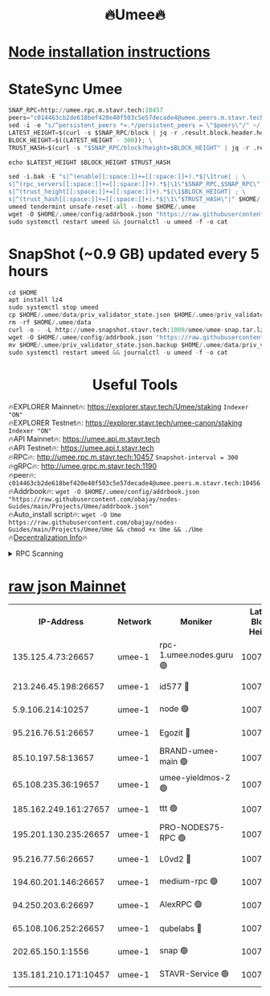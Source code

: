 <h1 align="center"> 🔥Umee🔥</h1>


[Node installation instructions](https://github.com/obajay/nodes-Guides/tree/main/Projects/Umee)
=
# StateSync Umee
```python
SNAP_RPC=http://umee.rpc.m.stavr.tech:10457
peers="c014463cb2de618bef420e40f503c5e57decade4@umee.peers.m.stavr.tech:10456"
sed -i -e "s/^persistent_peers *=.*/persistent_peers = \"$peers\"/" ~/.umee/config/config.toml
LATEST_HEIGHT=$(curl -s $SNAP_RPC/block | jq -r .result.block.header.height); \
BLOCK_HEIGHT=$((LATEST_HEIGHT - 300)); \
TRUST_HASH=$(curl -s "$SNAP_RPC/block?height=$BLOCK_HEIGHT" | jq -r .result.block_id.hash)

echo $LATEST_HEIGHT $BLOCK_HEIGHT $TRUST_HASH

sed -i.bak -E "s|^(enable[[:space:]]+=[[:space:]]+).*$|\1true| ; \
s|^(rpc_servers[[:space:]]+=[[:space:]]+).*$|\1\"$SNAP_RPC,$SNAP_RPC\"| ; \
s|^(trust_height[[:space:]]+=[[:space:]]+).*$|\1$BLOCK_HEIGHT| ; \
s|^(trust_hash[[:space:]]+=[[:space:]]+).*$|\1\"$TRUST_HASH\"|" $HOME/.umee/config/config.toml
umeed tendermint unsafe-reset-all --home $HOME/.umee
wget -O $HOME/.umee/config/addrbook.json "https://raw.githubusercontent.com/obajay/nodes-Guides/main/Projects/Umee/addrbook.json"
sudo systemctl restart umeed && journalctl -u umeed -f -o cat
```
# SnapShot (~0.9 GB) updated every 5 hours
```python
cd $HOME
apt install lz4
sudo systemctl stop umeed
cp $HOME/.umee/data/priv_validator_state.json $HOME/.umee/priv_validator_state.json.backup
rm -rf $HOME/.umee/data
curl -o - -L http://umee.snapshot.stavr.tech:1000/umee/umee-snap.tar.lz4 | lz4 -c -d - | tar -x -C $HOME/.umee --strip-components 2
wget -O $HOME/.umee/config/addrbook.json "https://raw.githubusercontent.com/obajay/nodes-Guides/main/Projects/Umee/addrbook.json"
mv $HOME/.umee/priv_validator_state.json.backup $HOME/.umee/data/priv_validator_state.json
sudo systemctl restart umeed && journalctl -u umeed -f -o cat
```
 <h1 align="center"> Useful Tools</h1>

🔥EXPLORER Mainnet🔥:      https://explorer.stavr.tech/Umee/staking             `Indexer "ON"` \
🔥EXPLORER Testnet🔥:        https://explorer.stavr.tech/umee-canon/staking      `Indexer "ON"` \
🔥API Mainnet🔥:                   https://umee.api.m.stavr.tech \
🔥API Testnet🔥:                     https://umee.api.t.stavr.tech \
🔥RPC🔥:                                   http://umee.rpc.m.stavr.tech:10457                     `Snapshot-interval = 300` \
🔥gRPC🔥:                              http://umee.grpc.m.stavr.tech:1190 \
🔥peer🔥:                     `c014463cb2de618bef420e40f503c5e57decade4@umee.peers.m.stavr.tech:10456` \
🔥Addrbook🔥:    ```wget -O $HOME/.umee/config/addrbook.json "https://raw.githubusercontent.com/obajay/nodes-Guides/main/Projects/Umee/addrbook.json"``` \
🔥Auto_install script🔥: ```wget -O Ume https://raw.githubusercontent.com/obajay/nodes-Guides/main/Projects/Umee/Ume && chmod +x Ume && ./Ume``` \
🔥[Decentralization Info](https://github.com/obajay/StateSync-snapshots/tree/main/Projects/Umee/Decentralization)🔥

<details>
<summary>RPC Scanning</summary>

<h2 align="center"> We scan nodes in real time every 4 hours. And we provide the final result of RPC endpoints.
We cannot influence the operation of these nodes in any way. </h2>


```python
If Voting Power is higher than 0 --> then the Node is a validator of the network and may be subject to attack and be a potential threat to the chain.
```
```python
We marked such validators with a red symbol
```

</details>

[raw json Mainnet](https://rpc-check.umeem.stavr.tech/umeem/rpc-umeem-result.json)
=



<table><tr><th>IP-Address</th><th>Network</th><th>Moniker</th><th>Latest Block Height</th><th>Earliest Block Height</th><th>Catching Up</th><th>Tx Index</th><th>Voting Power</th><th>Scan Time</th></tr><tr><td>135.125.4.73:26657</td><td>umee-1</td><td>rpc-1.umee.nodes.guru 🟢</td><td>10071925</td><td>5167386</td><td>False</td><td>on</td><td>0</td><td>2024-01-10T09:20:40.207423853UTC</td></tr><tr><td>213.246.45.198:26657</td><td>umee-1</td><td>id577 🔴</td><td>10071909</td><td>7100001</td><td>False</td><td>on</td><td>35105585</td><td>2024-01-10T09:19:10.340682142UTC</td></tr><tr><td>5.9.106.214:10257</td><td>umee-1</td><td>node 🟢</td><td>10071921</td><td>7942001</td><td>False</td><td>on</td><td>0</td><td>2024-01-10T09:20:14.931149358UTC</td></tr><tr><td>95.216.76.51:26657</td><td>umee-1</td><td>Egozit 🔴</td><td>10071925</td><td>8262001</td><td>False</td><td>off</td><td>38163047</td><td>2024-01-10T09:20:39.825900814UTC</td></tr><tr><td>85.10.197.58:13657</td><td>umee-1</td><td>BRAND-umee-main 🟢</td><td>10071913</td><td>8427832</td><td>False</td><td>on</td><td>0</td><td>2024-01-10T09:19:29.929002724UTC</td></tr><tr><td>65.108.235.36:19657</td><td>umee-1</td><td>umee-yieldmos-2 🟢</td><td>10071902</td><td>9575548</td><td>False</td><td>on</td><td>0</td><td>2024-01-10T09:18:28.886631948UTC</td></tr><tr><td>185.162.249.161:27657</td><td>umee-1</td><td>ttt 🟢</td><td>10071918</td><td>9733423</td><td>False</td><td>on</td><td>0</td><td>2024-01-10T09:19:59.170217655UTC</td></tr><tr><td>195.201.130.235:26657</td><td>umee-1</td><td>PRO-NODES75-RPC 🟢</td><td>10071920</td><td>9971920</td><td>False</td><td>on</td><td>0</td><td>2024-01-10T09:20:11.707804932UTC</td></tr><tr><td>95.216.77.56:26657</td><td>umee-1</td><td>L0vd2 🔴</td><td>10071927</td><td>9971927</td><td>False</td><td>off</td><td>37295539</td><td>2024-01-10T09:20:59.500493603UTC</td></tr><tr><td>194.60.201.146:26657</td><td>umee-1</td><td>medium-rpc 🟢</td><td>10071911</td><td>9984137</td><td>False</td><td>on</td><td>0</td><td>2024-01-10T09:19:16.963566802UTC</td></tr><tr><td>94.250.203.6:26697</td><td>umee-1</td><td>AlexRPC 🟢</td><td>10071912</td><td>9998001</td><td>False</td><td>on</td><td>0</td><td>2024-01-10T09:19:23.525576535UTC</td></tr><tr><td>65.108.106.252:26657</td><td>umee-1</td><td>qubelabs 🔴</td><td>10071913</td><td>10042989</td><td>False</td><td>on</td><td>36642806</td><td>2024-01-10T09:19:30.277625809UTC</td></tr><tr><td>202.65.150.1:1556</td><td>umee-1</td><td>snap 🟢</td><td>10071920</td><td>10066167</td><td>False</td><td>on</td><td>0</td><td>2024-01-10T09:20:12.642746541UTC</td></tr><tr><td>135.181.210.171:10457</td><td>umee-1</td><td>STAVR-Service 🟢</td><td>10071926</td><td>10070001</td><td>False</td><td>on</td><td>0</td><td>2024-01-10T09:20:48.841228994UTC</td></tr></table>
